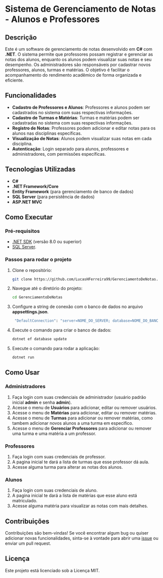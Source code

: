 # Sistema de Gerenciamento de Notas - Alunos e Professores

## Descrição

Este é um software de gerenciamento de notas desenvolvido em **C#** com **.NET**. O sistema permite que professores possam registrar e gerenciar as notas dos alunos, enquanto os alunos podem visualizar suas notas e seu desempenho. Os administradores são responsáveis por cadastrar novos professores, alunos, turmas e matérias. O objetivo é facilitar o acompanhamento do rendimento acadêmico de forma organizada e eficiente.

## Funcionalidades

- **Cadastro de Professores e Alunos**: Professores e alunos podem ser cadastrados no sistema com suas respectivas informações.
- **Cadastro de Turmas e Matérias**: Turmas e matérias podem ser cadastradas no sistema com suas respectivas informações.
- **Registro de Notas**: Professores podem adicionar e editar notas para os alunos nas disciplinas específicas.
- **Visualização de Notas**: Alunos podem visualizar suas notas em cada disciplina.
- **Autenticação**: Login separado para alunos, professores e administradores, com permissões específicas.

## Tecnologias Utilizadas

- **C#**
- **.NET Framework/Core**
- **Entity Framework** (para gerenciamento de banco de dados)
- **SQL Server** (para persistência de dados)
- **ASP.NET MVC**

## Como Executar

### Pré-requisitos

- [.NET SDK](https://dotnet.microsoft.com/download) (versão 8.0 ou superior)
- [SQL Server](https://www.microsoft.com/pt-br/sql-server/sql-server-downloads).

### Passos para rodar o projeto

1. Clone o repositório:
   ```bash
   git clone https://github.com/LucasHFerreira99/GerenciamentoDeNotas.git

2. Navegue até o diretório do projeto:
   ```bash
   cd GerenciamentoDeNotas
   
1. Configure a string de conexão com o banco de dados no arquivo **appsettings.json**.
   ```bash
    "DefaultConnection": "server=NOME_DO_SERVER; database=NOME_DO_BANCO;trusted_connection=true; trustservercertificate=true"
   
4. Execute o comando para criar o banco de dados:
   ```bash
   dotnet ef database update
   
5. Execute o comando para rodar a aplicação:
   ```bash
   dotnet run

## Como Usar

### Administradores

1. Faça login com suas credenciais de administrador (usuário padrão inicial **admin** e senha **admin**).
2. Acesse o menu de **Usuários** para adicionar, editar ou remover usuários.
3. Acesse o menu de **Matérias** para adicionar, editar ou remover matérias.
4. Acesse o menu de **Turmas** para adicionar ou remover matérias, como tambem adicionar novos alunos a uma turma em especifico.
5. Acesse o menu de **Gerenciar Professores** para adicionar ou remover uma turma e uma matéria a um professor.
   
### Professores

1. Faça login com suas credenciais de professor.
2. A pagina inicial te dará a lista de turmas que esse professor dá aula.
3. Acesse alguma turma para alterar as notas dos alunos.

### Alunos

1. Faça login com suas credenciais de aluno.
2. A pagina inicial te dará a lista de matérias que esse aluno está matriculado.
3. Acesse alguma matéria para visualizar as notas com mais detalhes.

## Contribuições

Contribuições são bem-vindas! Se você encontrar algum bug ou quiser adicionar novas funcionalidades, sinta-se à vontade para abrir uma [issue](https://github.com/LucasHFerreira99/GerenciamentoDeNotas/issues) ou enviar um pull request.

## Licença

Este projeto está licenciado sob a Licença MIT.

